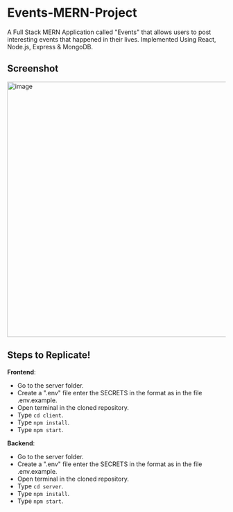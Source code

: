 # Events-MERN-Project
A Full Stack MERN Application called "Events" that allows users to post interesting events that happened in their lives. Implemented Using React, Node.js, Express &amp; MongoDB.

## Screenshot
<img width="588" alt="image" src="https://user-images.githubusercontent.com/60315832/206919755-fa4ad57b-74e3-410c-ada8-351228e3b48c.png">



## Steps to Replicate! 

**Frontend**:
- Go to the server folder.
- Create a ".env" file enter the SECRETS in the format as in the file .env.example. 
- Open terminal in the cloned repository.
- Type `cd client`.
- Type `npm install`.
- Type `npm start`.

**Backend**:
- Go to the server folder.
- Create a ".env" file enter the SECRETS in the format as in the file .env.example.  
- Open terminal in the cloned repository.
- Type `cd server`.
- Type `npm install`.
- Type `npm start`.

